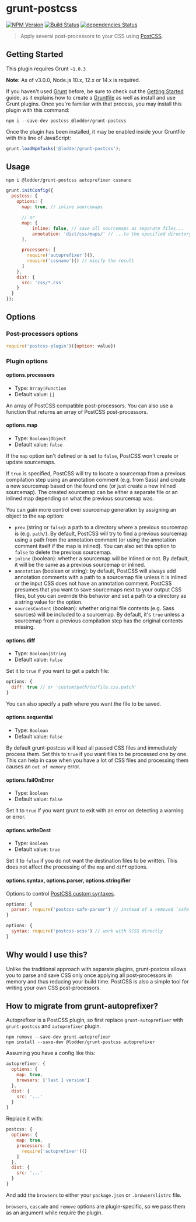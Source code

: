 # grunt-postcss

[![NPM Version](https://img.shields.io/npm/v/@lodder/grunt-postcss.svg)](https://npmjs.org/package/@lodder/grunt-postcss)
[![Build Status](https://github.com/C-Lodder/grunt-postcss/workflows/Tests/badge.svg)](https://github.com/C-Lodder/grunt-postcss/actions?workflow=Tests)
[![dependencies Status](https://img.shields.io/david/C-Lodder/grunt-postcss.svg)](https://david-dm.org/C-Lodder/grunt-postcss)

> Apply several post-processors to your CSS using [PostCSS](https://github.com/postcss/postcss).

## Getting Started

This plugin requires Grunt `~1.0.3`

**Note:** As of v3.0.0, Node.js 10.x, 12.x or 14.x is required.

If you haven't used [Grunt](http://gruntjs.com/) before, be sure to check out the [Getting Started](http://gruntjs.com/getting-started) guide, as it explains how to create a [Gruntfile](http://gruntjs.com/sample-gruntfile) as well as install and use Grunt plugins. Once you're familiar with that process, you may install this plugin with this command:

```shell
npm i --save-dev postcss @lodder/grunt-postcss
```

Once the plugin has been installed, it may be enabled inside your Gruntfile with this line of JavaScript:

```js
grunt.loadNpmTasks('@lodder/grunt-postcss');
```

## Usage

```shell
npm i @lodder/grunt-postcss autoprefixer cssnano
```

```js
grunt.initConfig({
  postcss: {
    options: {
      map: true, // inline sourcemaps

      // or
      map: {
          inline: false, // save all sourcemaps as separate files...
          annotation: 'dist/css/maps/' // ...to the specified directory
      },

      processors: [
        require('autoprefixer')(),
        require('cssnano')() // minify the result
      ]
    },
    dist: {
      src: 'css/*.css'
    }
  }
});
```

## Options

### Post-processors options

```js
require('postcss-plugin')({option: value})
```

### Plugin options

#### options.processors

* Type: `Array|Function`
* Default value: `[]`

An array of PostCSS compatible post-processors. You can also use a function that returns an array of PostCSS post-processors.

#### options.map

* Type: `Boolean|Object`
* Default value: `false`

If the `map` option isn't defined or is set to `false`, PostCSS won't create or update sourcemaps.

If `true` is specified, PostCSS will try to locate a sourcemap from a previous compilation step using an annotation comment (e.g. from Sass) and create a new sourcemap based on the found one (or just create a new inlined sourcemap). The created sourcemap can be either a separate file or an inlined map depending on what the previous sourcemap was.

You can gain more control over sourcemap generation by assigning an object to the `map` option:

* `prev` (string or `false`): a path to a directory where a previous sourcemap is (e.g. `path/`). By default, PostCSS will try to find a previous sourcemap using a path from the annotation comment (or using the annotation comment itself if the map is inlined). You can also set this option to `false` to delete the previous sourcemap.
* `inline` (boolean): whether a sourcemap will be inlined or not. By default, it will be the same as a previous sourcemap or inlined.
* `annotation` (boolean or string): by default, PostCSS will always add annotation comments with a path to a sourcemap file unless it is inlined or the input CSS does not have an annotation comment. PostCSS presumes that you want to save sourcemaps next to your output CSS files, but you can override this behavior and set a path to a directory as a string value for the option.
* `sourcesContent` (boolean): whether original file contents (e.g. Sass sources) will be included to a sourcemap. By default, it's `true` unless a sourcemap from a previous compilation step has the original contents missing.

#### options.diff

* Type: `Boolean|String`
* Default value: `false`

Set it to `true` if you want to get a patch file:

```js
options: {
  diff: true // or 'custom/path/to/file.css.patch'
}
```

You can also specify a path where you want the file to be saved.

#### options.sequential

* Type: `Boolean`
* Default value: `false`

By default grunt-postcss will load all passed CSS files and immediately process them. Set this to `true` if you want files to be processed one by one.
This can help in case when you have a lot of CSS files and processing them causes an `out of memory` error.

#### options.failOnError

* Type: `Boolean`
* Default value: `false`

Set it to `true` if you want grunt to exit with an error on detecting a warning or error.

#### options.writeDest

* Type: `Boolean`
* Default value: `true`

Set it to `false` if you do not want the destination files to be written. This does not affect the processing of the `map` and `diff` options.

#### options.syntax, options.parser, options.stringifier

Options to control [PostCSS custom syntaxes](https://github.com/postcss/postcss#custom-syntaxes).

```js
options: {
  parser: require('postcss-safe-parser') // instead of a removed `safe` option
}
```

```js
options: {
  syntax: require('postcss-scss') // work with SCSS directly
}
```

## Why would I use this?

Unlike the traditional approach with separate plugins, grunt-postcss allows you to parse and save CSS only once applying all post-processors in memory and thus reducing your build time. PostCSS is also a simple tool for writing your own CSS post-processors.

## How to migrate from grunt-autoprefixer?

Autoprefixer is a PostCSS plugin, so first replace `grunt-autoprefixer` with `grunt-postcss` and `autoprefixer` plugin.

```shell
npm remove --save-dev grunt-autoprefixer
npm install --save-dev @lodder/grunt-postcss autoprefixer
```

Assuming you have a config like this:

```js
autoprefixer: {
  options: {
    map: true,
    browsers: ['last 1 version']
  },
  dist: {
    src: '...'
  }
}
```

Replace it with:

```js
postcss: {
  options: {
    map: true,
    processors: [
      require('autoprefixer')()
    ]
  },
  dist: {
    src: '...'
  }
}
```

And add the `browsers` to either your `package.json` or `.browserslistrc` file.

`browsers`, `cascade` and `remove` options are plugin-specific, so we pass them as an argument while require the plugin.
